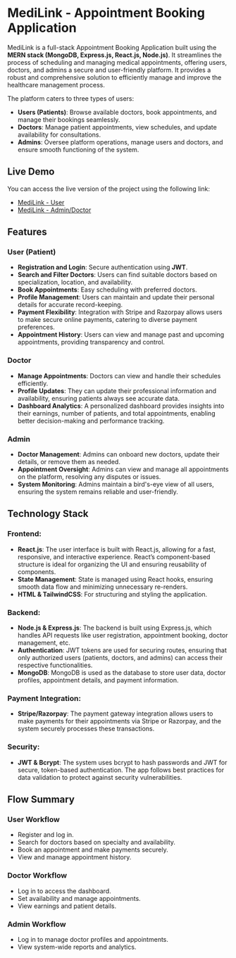 # **MediLink - Appointment Booking Application**

MediLink is a full-stack Appointment Booking Application built using the **MERN stack (MongoDB, Express.js, React.js, Node.js)**. It streamlines the process of scheduling and managing medical appointments, offering users, doctors, and admins a secure and user-friendly platform. It provides a robust and comprehensive solution to efficiently manage and improve the healthcare management process. 

The platform caters to three types of users: 
- **Users (Patients)**: Browse available doctors, book appointments, and manage their bookings seamlessly.
- **Doctors**: Manage patient appointments, view schedules, and update availability for consultations.
- **Admins**: Oversee platform operations, manage users and doctors, and ensure smooth functioning of the system.



## **Live Demo**

You can access the live version of the project using the following link:

- [MediLink - User](https://medilink-frontend-lau6.onrender.com)
- [MediLink - Admin/Doctor](https://medilink-admin.onrender.com)




## Features  

### **User (Patient)**
- **Registration and Login**: Secure authentication using **JWT**.
- **Search and Filter Doctors**: Users can find suitable doctors based on specialization, location, and availability.
- **Book Appointments**: Easy scheduling with preferred doctors.
- **Profile Management**: Users can maintain and update their personal details for accurate record-keeping.
- **Payment Flexibility**: Integration with Stripe and Razorpay allows users to make secure online payments, catering to diverse payment preferences.
- **Appointment History**: Users can view and manage past and upcoming appointments, providing transparency and control.

### **Doctor**
- **Manage Appointments**: Doctors can view and handle their schedules efficiently.
- **Profile Updates**: They can update their professional information and availability, ensuring patients always see accurate data.
- **Dashboard Analytics**: A personalized dashboard provides insights into their earnings, number of patients, and total appointments, enabling better decision-making and performance tracking.

### **Admin**
- **Doctor Management**: Admins can onboard new doctors, update their details, or remove them as needed.
- **Appointment Oversight**: Admins can view and manage all appointments on the platform, resolving any disputes or issues.
- **System Monitoring**: Admins maintain a bird's-eye view of all users, ensuring the system remains reliable and user-friendly.




## Technology Stack 

### Frontend:

- **React.js**: The user interface is built with React.js, allowing for a fast, responsive, and interactive experience. React’s component-based structure is ideal for organizing the UI and ensuring reusability of components.
- **State Management**: State is managed using React hooks, ensuring smooth data flow and minimizing unnecessary re-renders.
- **HTML & TailwindCSS**: For structuring and styling the application. 

### Backend:

- **Node.js & Express.js**: The backend is built using Express.js, which handles API requests like user registration, appointment booking, doctor management, etc.
- **Authentication**: JWT tokens are used for securing routes, ensuring that only authorized users (patients, doctors, and admins) can access their respective functionalities.
- **MongoDB**: MongoDB is used as the database to store user data, doctor profiles, appointment details, and payment information.


### Payment Integration:

- **Stripe/Razorpay**: The payment gateway integration allows users to make payments for their appointments via Stripe or Razorpay, and the system securely processes these transactions.

### Security:

- **JWT & Bcrypt**: The system uses bcrypt to hash passwords and JWT for secure, token-based authentication. The app follows best practices for data validation to protect against security vulnerabilities.



## **Flow Summary**

### **User Workflow**

- Register and log in.
- Search for doctors based on specialty and availability.
- Book an appointment and make payments securely.
- View and manage appointment history.

### **Doctor Workflow**

- Log in to access the dashboard.
- Set availability and manage appointments.
- View earnings and patient details.

### **Admin Workflow**

- Log in to manage doctor profiles and appointments.
- View system-wide reports and analytics.

